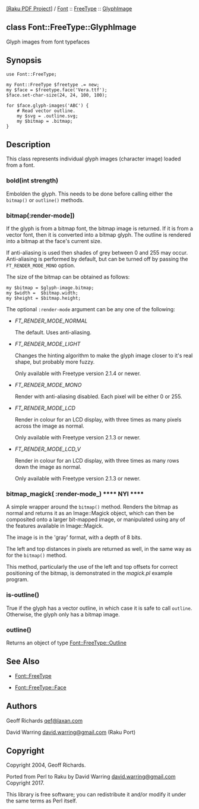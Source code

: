 [[Raku PDF Project]](https://pdf-raku.github.io)
 / [Font](https://pdf-raku.github.io/Font-raku)
 :: [FreeType](https://pdf-raku.github.io/Font-raku/FreeType)
 :: [GlyphImage](https://pdf-raku.github.io/Font-raku/FreeType/GlyphImage)

class Font::FreeType::GlyphImage
--------------------------------

Glyph images from font typefaces

Synopsis
--------

    use Font::FreeType;

    my Font::FreeType $freetype .= new;
    my $face = $freetype.face('Vera.ttf');
    $face.set-char-size(24, 24, 100, 100);

    for $face.glyph-images('ABC') {
        # Read vector outline.
        my $svg = .outline.svg;
        my $bitmap = .bitmap;
    }

Description
-----------

This class represents individual glyph images (character image) loaded from a font.

### bold(int strength)

Embolden the glyph. This needs to be done before calling either the `bitmap()` or `outline()` methods.

### bitmap(:render-mode])

If the glyph is from a bitmap font, the bitmap image is returned. If it is from a vector font, then it is converted into a bitmap glyph. The outline is rendered into a bitmap at the face's current size.

If anti-aliasing is used then shades of grey between 0 and 255 may occur. Anti-aliasing is performed by default, but can be turned off by passing the `FT_RENDER_MODE_MONO` option.

The size of the bitmap can be obtained as follows:

    my $bitmap = $glyph-image.bitmap;
    my $width =  $bitmap.width;
    my $height = $bitmap.height;

The optional `:render-mode` argument can be any one of the following:

  * *FT_RENDER_MODE_NORMAL*

    The default. Uses anti-aliasing.

  * *FT_RENDER_MODE_LIGHT*

    Changes the hinting algorithm to make the glyph image closer to it's real shape, but probably more fuzzy.

    Only available with Freetype version 2.1.4 or newer.

  * *FT_RENDER_MODE_MONO*

    Render with anti-aliasing disabled. Each pixel will be either 0 or 255.

  * *FT_RENDER_MODE_LCD*

    Render in colour for an LCD display, with three times as many pixels across the image as normal.

    Only available with Freetype version 2.1.3 or newer.

  * *FT_RENDER_MODE_LCD_V*

    Render in colour for an LCD display, with three times as many rows down the image as normal.

    Only available with Freetype version 2.1.3 or newer.

### bitmap_magick( :render-mode_) **** NYI ****

A simple wrapper around the `bitmap()` method. Renders the bitmap as normal and returns it as an Image::Magick object, which can then be composited onto a larger bit-mapped image, or manipulated using any of the features available in Image::Magick.

The image is in the 'gray' format, with a depth of 8 bits.

The left and top distances in pixels are returned as well, in the same way as for the `bitmap()` method.

This method, particularly the use of the left and top offsets for correct positioning of the bitmap, is demonstrated in the _magick.pl_ example program.

### is-outline()

True if the glyph has a vector outline, in which case it is safe to call `outline`. Otherwise, the glyph only has a bitmap image.

### outline()

Returns an object of type [Font::FreeType::Outline](https://pdf-raku.github.io/Font-FreeType-raku/Outline)

See Also
--------

  * [Font::FreeType](https://pdf-raku.github.io/Font-FreeType-raku)

  * [Font::FreeType::Face](https://pdf-raku.github.io/Font-FreeType-raku/Face)

Authors
-------

Geoff Richards <qef@laxan.com>

David Warring <david.warring@gmail.com> (Raku Port)

Copyright
---------

Copyright 2004, Geoff Richards.

Ported from Perl to Raku by David Warring <david.warring@gmail.com> Copyright 2017.

This library is free software; you can redistribute it and/or modify it under the same terms as Perl itself.

